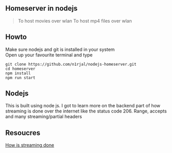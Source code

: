 ## Homeserver in nodejs

> To host movies over wlan
> To host mp4 files over wlan

## Howto

Make sure nodejs and git is installed in your system
<br>
Open up your favourite terminal and type

```
git clone https://github.com/n1rjal/nodejs-homeserver.git
cd homeserver
npm install
npm run start
```

## Nodejs

This is built using node js. I got to learn more on the backend part of how streaming is done over the internet like the status code 206. Range, accepts and many streaming/partial headers

## Resoucres

[How is streaming done](https://www.cloudflare.com/learning/performance/what-is-streaming/)

